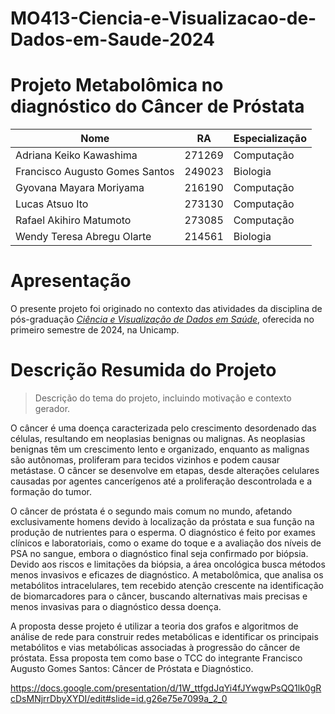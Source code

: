 # MO413-Ciencia-e-Visualizacao-de-Dados-em-Saude-2024

# Projeto Metabolômica no diagnóstico do Câncer de Próstata


|Nome  | RA | Especialização|
|--|--|--|
| Adriana Keiko Kawashima  | 271269  | Computação |
| Francisco Augusto Gomes Santos  | 249023  | Biologia |
| Gyovana Mayara Moriyama  | 216190  | Computação |
| Lucas Atsuo Ito  | 273130  | Computação |
| Rafael Akihiro Matumoto  | 273085  | Computação |
| Wendy Teresa Abregu Olarte  | 214561  | Biologia |

# Apresentação

O presente projeto foi originado no contexto das atividades da disciplina de pós-graduação [*Ciência e Visualização de Dados em Saúde*](https://github.com/datasci4health), oferecida no primeiro semestre de 2024, na Unicamp.

# Descrição Resumida do Projeto

> Descrição do tema do projeto, incluindo motivação e contexto gerador.

O câncer é uma doença caracterizada pelo crescimento desordenado das células, resultando em neoplasias benignas ou malignas. As neoplasias benignas têm um crescimento lento e organizado, enquanto as malignas são autônomas, proliferam para tecidos vizinhos e podem causar metástase. O câncer se desenvolve em etapas, desde alterações celulares causadas por agentes cancerígenos até a proliferação descontrolada e a formação do tumor. 

O câncer de próstata é o segundo mais comum no mundo, afetando exclusivamente homens devido à localização da próstata e sua função na produção de nutrientes para o esperma. O diagnóstico é feito por exames clínicos e laboratoriais, como o exame do toque e a avaliação dos níveis de PSA no sangue, embora o diagnóstico final seja confirmado por biópsia.
Devido aos riscos e limitações da biópsia, a área oncológica busca métodos menos invasivos e eficazes de diagnóstico. A metabolômica, que analisa os metabólitos intracelulares, tem recebido atenção crescente na identificação de biomarcadores para o câncer, buscando alternativas mais precisas e menos invasivas para o diagnóstico dessa doença.

A proposta desse projeto é utilizar a teoria dos grafos e algoritmos de análise de rede para construir redes metabólicas e identificar os principais metabólitos e vias metabólicas associadas à progressão do câncer de próstata. Essa proposta tem como base o TCC do integrante Francisco Augusto Gomes Santos: Câncer de Próstata e Diagnóstico.

https://docs.google.com/presentation/d/1W_ttfgdJqYi4fJYwgwPsQQ1lk0gRcDsMNjrrDbyXYDI/edit#slide=id.g26e75e7099a_2_0
